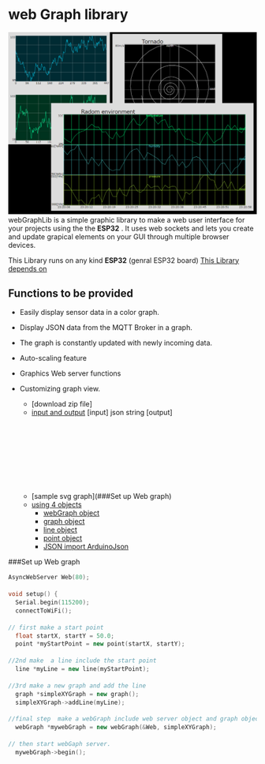 # web Graph library
![webGraphLib](https://github.com/HideakiAbe/ESP32Repository/blob/main/doc/sampleGraph.png)
webGraphLib is a simple graphic library to make a web user interface for your projects using the  the **ESP32** . It uses web sockets and lets you create and update grapical elements on your GUI through multiple browser devices.

This Library runs on any kind  **ESP32** (genral ESP32 board) 
[This Library depends on ](https://github.com/me-no-dev/ESPAsyncWebServer/blob/master/README.md)


## Functions to be provided
- Easily display sensor data in a color graph.
- Display JSON data from the MQTT Broker in a graph.
- The graph is constantly updated with newly incoming data.
- Auto-scaling feature
- Graphics Web server functions
- Customizing graph view.

    - [download zip  file]
  - [input and output](#important-things-to-remember)
    [input] json string
    [output] <html> <svg> graph 
  - [sample svg graph](###Set up Web graph)
  - [using 4 objects]()
    - [webGraph object]()
    - [graph object](#get-post-and-file-parameters)
    - [line  object](#file-upload-handling)
    - [point object](#body-data-handling)
    - [JSON import ArduinoJson](#json)
 
###Set up Web graph
```cpp
AsyncWebServer Web(80);

void setup() {
  Serial.begin(115200);
  connectToWiFi();

// first make a start point
  float startX, startY = 50.0;
  point *myStartPoint = new point(startX, startY);

//2nd make  a line include the start point
  line *myLine = new line(myStartPoint);

//3rd make a new graph and add the line
  graph *simpleXYGraph = new graph();
  simpleXYGraph->addLine(myLine);

//final step  make a webGraph include web server object and graph object
  webGraph *mywebGraph = new webGraph(&Web, simpleXYGraph);

// then start webGaph server.
  mywebGraph->begin();

```
